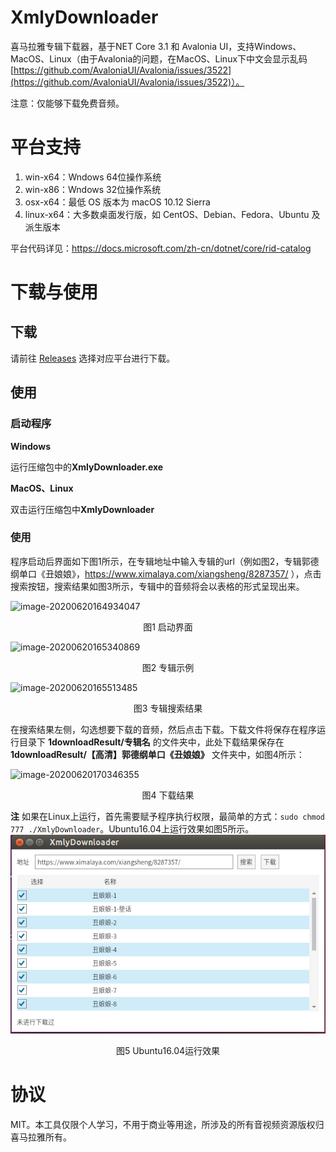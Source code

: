 # XmlyDownloader
喜马拉雅专辑下载器，基于NET Core 3.1 和 Avalonia UI，支持Windows、MacOS、Linux（由于Avalonia的问题，在MacOS、Linux下中文会显示乱码[https://github.com/AvaloniaUI/Avalonia/issues/3522](https://github.com/AvaloniaUI/Avalonia/issues/3522)）。

注意：仅能够下载免费音频。

# 平台支持

1. win-x64：Wndows 64位操作系统
2. win-x86：Wndows 32位操作系统
3. osx-x64：最低 OS 版本为 macOS 10.12 Sierra
4. linux-x64：大多数桌面发行版，如 CentOS、Debian、Fedora、Ubuntu 及派生版本

平台代码详见：https://docs.microsoft.com/zh-cn/dotnet/core/rid-catalog

# 下载与使用

## 下载

请前往 [Releases](https://github.com/zxyao145/XmlyDownloader/releases) 选择对应平台进行下载。

## 使用

### 启动程序

**Windows**

运行压缩包中的**XmlyDownloader.exe**

**MacOS、Linux**

双击运行压缩包中**XmlyDownloader**

### 使用

程序启动后界面如下图1所示，在专辑地址中输入专辑的url（例如图2，专辑郭德纲单口《丑娘娘》，https://www.ximalaya.com/xiangsheng/8287357/ ），点击搜索按钮，搜索结果如图3所示，专辑中的音频将会以表格的形式呈现出来。

![image-20200620164934047](https://github.com/zxyao145/XmlyDownloader/blob/master/mdfiles/start.png)

<Center>图1 启动界面</Center>

![image-20200620165340869](https://github.com/zxyao145/XmlyDownloader/blob/master/mdfiles/专辑示例.png)

<Center>图2 专辑示例</Center>

![image-20200620165513485](https://github.com/zxyao145/XmlyDownloader/blob/master/mdfiles/搜索结果.png)

<Center>图3  专辑搜索结果</Center>

在搜索结果左侧，勾选想要下载的音频，然后点击下载。下载文件将保存在程序运行目录下 **1downloadResult/专辑名** 的文件夹中，此处下载结果保存在 **1downloadResult/【高清】郭德纲单口《丑娘娘》** 文件夹中，如图4所示：

![image-20200620170346355](https://github.com/zxyao145/XmlyDownloader/blob/master/mdfiles/下载结果.png)

<Center>图4 下载结果</Center>

**注** 如果在Linux上运行，首先需要赋予程序执行权限，最简单的方式：`sudo chmod 777 ./XmlyDownloader`。Ubuntu16.04上运行效果如图5所示。
![Ubuntu16.04运行效果](https://github.com/zxyao145/XmlyDownloader/blob/master/mdfiles/Ubuntu16.04.png)
<Center>图5 Ubuntu16.04运行效果</Center>

# 协议

MIT。本工具仅限个人学习，不用于商业等用途，所涉及的所有音视频资源版权归喜马拉雅所有。
